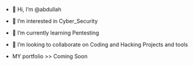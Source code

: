 - 👋 Hi, I’m @abdullah
- 👀 I’m interested in Cyber_Security
- 🌱 I’m currently learning Pentesting
- 💞️ I’m looking to collaborate on Coding and Hacking Projects and tools

- MY portfolio >> Coming Soon

<!---
wowlolx/wowlolx is a ✨ special ✨ repository because its `README.md` (this file) appears on your GitHub profile.
You can click the Preview link to take a look at your changes.
--->
